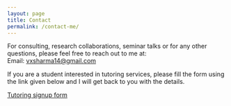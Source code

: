 ```yaml
---
layout: page
title: Contact
permalink: /contact-me/
---
```


For consulting, research collaborations, seminar talks or for any other questions, please feel free to reach out to me at:  
Email: <vxsharma14@gmail.com>

If you are a student interested in tutoring services, please fill the form using the link given below and I will get back to you with the details.  

[Tutoring signup form](https://forms.gle/fs3okKCEX2thtwi99)


